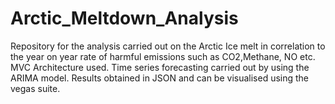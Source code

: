 # Arctic_Meltdown_Analysis

Repository for the analysis carried out on the Arctic Ice melt in correlation to the year on year rate of harmful emissions such as CO2,Methane, NO etc. 
MVC Architecture used.
Time series forecasting carried out by using the ARIMA model.
Results obtained in JSON and can be visualised using the vegas suite.
